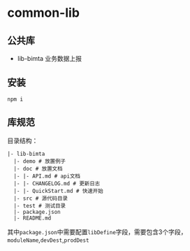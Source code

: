 # common-lib

## 公共库

- lib-bimta 业务数据上报

## 安装

```shell
npm i
```

## 库规范

目录结构：

```text
|- lib-bimta
  |- demo # 放置例子
  |- doc # 放置文档
  |- |- API.md # api文档
  |- |- CHANGELOG.md # 更新日志
  |- |- QuickStart.md # 快速开始
  |- src # 源代码目录
  |- test # 测试目录
  |- package.json
  |- README.md
```

其中`package.json`中需要配置`libDefine`字段，需要包含3个字段，`moduleName`,`devDest`,`prodDest`

